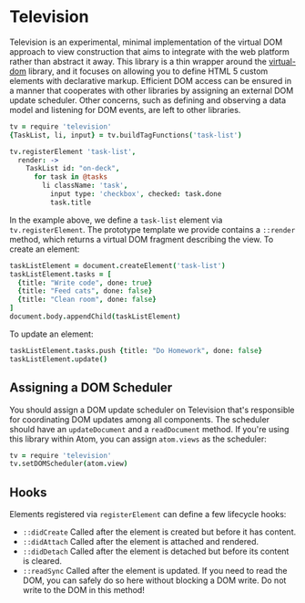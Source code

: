 # Television

Television is an experimental, minimal implementation of the virtual DOM approach to view construction that aims to integrate with the web platform rather than abstract it away. This library is a thin wrapper around the [virtual-dom][virtual-dom] library, and it focuses on allowing you to define HTML 5 custom elements with declarative markup. Efficient DOM access can be ensured in a manner that cooperates with other libraries by assigning an external DOM update scheduler. Other concerns, such as defining and observing a data model and listening for DOM events, are left to other libraries.

```coffee
tv = require 'television'
{TaskList, li, input} = tv.buildTagFunctions('task-list')

tv.registerElement 'task-list',
  render: ->
    TaskList id: "on-deck",
      for task in @tasks
        li className: 'task',
          input type: 'checkbox', checked: task.done
          task.title
```

In the example above, we define a `task-list` element via `tv.registerElement`. The prototype template we provide contains a `::render` method, which returns a virtual DOM fragment describing the view. To create an element:

```coffee
taskListElement = document.createElement('task-list')
taskListElement.tasks = [
  {title: "Write code", done: true}
  {title: "Feed cats", done: false}
  {title: "Clean room", done: false}
]
document.body.appendChild(taskListElement)
```

To update an element:

```coffee
taskListElement.tasks.push {title: "Do Homework", done: false}
taskListElement.update()
```

## Assigning a DOM Scheduler

You should assign a DOM update scheduler on Television that's responsible for coordinating DOM updates among all components. The scheduler should have an `updateDocument` and a `readDocument` method. If you're using this library within Atom, you can assign `atom.views` as the scheduler:

```coffee
tv = require 'television'
tv.setDOMScheduler(atom.view)
```

## Hooks

Elements registered via `registerElement` can define a few lifecycle hooks:

* `::didCreate` Called after the element is created but before it has content.
* `::didAttach` Called after the element is attached and rendered.
* `::didDetach` Called after the element is detached but before its content is cleared.
* `::readSync` Called after the element is updated. If you need to read the DOM, you can safely do so here without blocking a DOM write. Do not write to the DOM in this method!

[virtual-dom]: https://github.com/Matt-Esch/virtual-dom
